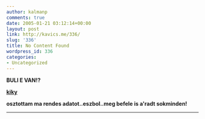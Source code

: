 ```yaml
---
author: kalmanp
comments: true
date: 2005-01-21 03:12:14+00:00
layout: post
link: http://kavics.me/336/
slug: '336'
title: No Content Found
wordpress_id: 336
categories:
- Uncategorized
---
```


**BULI E VAN!?**




**[kiky](http://www.kiky.hu/)**




**osztottam ma rendes adatot..eszbol..meg befele is a'radt sokminden!**




****
